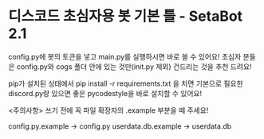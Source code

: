 # 디스코드 초심자용 봇 기본 틀 - SetaBot 2.1

config.py에 봇의 토큰을 넣고 main.py를 실행하시면 바로 쓸 수 있어요!
초심자 분들은 config.py와 cogs 폴더 안에 있는 것만(init.py 제외) 건드리는 것을 추천 드려요!

pip가 설치된 상태에서
pip install -r requirements.txt
을 치면 기본으로 필요한 discord.py랑 있으면 좋은 pycodestyle을 바로 설치할 수 있어요!

<주의사항>
쓰기 전에 꼭 파일 확장자의 .example 부분을 떼 주세요!

config.py.example -> config.py
userdata.db.example -> userdata.db
